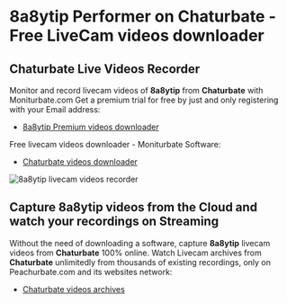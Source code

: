 # 8a8ytip Performer on Chaturbate - Free LiveCam videos downloader

## Chaturbate Live Videos Recorder

Monitor and record livecam videos of **8a8ytip** from **Chaturbate** with Moniturbate.com
Get a premium trial for free by just and only registering with your Email address:
* [8a8ytip Premium videos downloader](https://moniturbate.com/request-demo-licence-key.html)

Free livecam videos downloader - Moniturbate Software:
* [Chaturbate videos downloader](https://moniturbate.com/moniturbate-download-software.html)

![8a8ytip livecam videos recorder](https://peachurnet.com/templates/moniturbate-software.png)


## Capture 8a8ytip videos from the Cloud and watch your recordings on Streaming

Without the need of downloading a software, capture **8a8ytip** livecam videos from **Chaturbate** 100% online.
Watch Livecam archives from **Chaturbate** unlimitedly from thousands of existing recordings, only on Peachurbate.com and its websites network:
* [Chaturbate videos archives](https://peachurnet.com/)